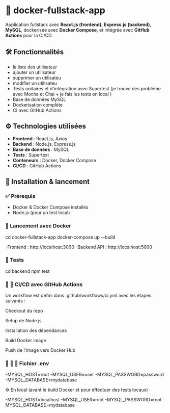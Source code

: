 # 🚀 docker-fullstack-app

Application fullstack avec **React.js (frontend)**, **Express.js (backend)**, **MySQL**, dockerisée avec **Docker Compose**, et intégrée avec **GitHub Actions** pour la CI/CD.

## 🛠️ Fonctionnalités

- la liste des utilisateur  
- ajouter un utilisateur  
- supprimer un utilisateu  
- modifier un utilisateu  
- Tests unitaires et d'intégration avec Supertest (je trouve des probléme avec Mocha et Chai + je fais les tests en local )  
- Base de données MySQL  
- Dockerisation complète  
- CI avec GitHub Actions  

## ⚙️ Technologies utilisées

- **Frontend** : React.js, Axios  
- **Backend** : Node.js, Express.js  
- **Base de données** : MySQL  
- **Tests** : Supertest  
- **Conteneurs** : Docker, Docker Compose  
- **CI/CD** : GitHub Actions  

## 🚀 Installation & lancement

### ✅ Prérequis

- Docker & Docker Compose installés  
- Node.js (pour un test local)  

### 🐳 Lancement avec Docker

cd docker-fullstack-app
docker-compose up --build

-Frontend : http://localhost:3000
-Backend API : http://localhost:5000

### 🐳 Tests
cd backend
npm test

### 🐳 🤖 CI/CD avec GitHub Actions

Un workflow  est défini dans .github/workflows/ci.yml avec les étapes suivants :

Checkout du repo

Setup de Node.js

Installation des dépendances

Build Docker image

Push de l'image vers Docker Hub

### 🐳 🤖 📁 Fichier .env
-MYSQL_HOST=root
-MYSQL_USER=user
-MYSQL_PASSWORD=password
-MYSQL_DATABASE=mydatabase

⚙️ En local (avant le build Docker et pour effectuer des tests locaux)

-MYSQL_HOST=localhost
-MYSQL_USER=root
-MYSQL_PASSWORD=root
-MYSQL_DATABASE=mydatabase
